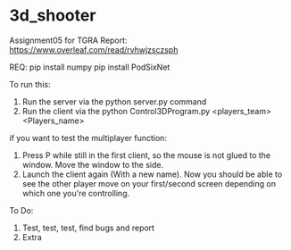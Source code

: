 # 3d_shooter
Assignment05 for TGRA
Report: https://www.overleaf.com/read/rvhwjzsczsph

REQ:
pip install numpy
pip install PodSixNet

To run this:
1. Run the server via the python server.py command
2. Run the client via the python Control3DProgram.py <players_team> <Players_name>

if you want to test the multiplayer function:
1. Press P while still in the first client, so the mouse is not glued to the window. Move the window to the side.
2. Launch the client again (With a new name).
Now you should be able to see the other player move on your first/second screen depending on which one you're controlling.

To Do:
1. Test, test, test, find bugs and report
3. Extra
